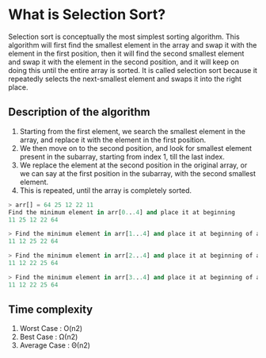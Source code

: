 # What is Selection Sort?

Selection sort is conceptually the most simplest sorting algorithm. This algorithm will first find the smallest element in the array and swap it with the element in the first position, then it will find the second smallest element and swap it with the element in the second position, and it will keep on doing this until the entire array is sorted.
It is called selection sort because it repeatedly selects the next-smallest element and swaps it into the right place.

## Description of the algorithm

1. Starting from the first element, we search the smallest element in the array, and replace it with the element in the first position.
2. We then move on to the second position, and look for smallest element present in the subarray, starting from index 1, till the last index.
3. We replace the element at the second position in the original array, or we can say at the first position in the subarray, with the second smallest element.
4. This is repeated, until the array is completely sorted.

```python
> arr[] = 64 25 12 22 11
Find the minimum element in arr[0...4] and place it at beginning
11 25 12 22 64

> Find the minimum element in arr[1...4] and place it at beginning of arr[1...4]
11 12 25 22 64

> Find the minimum element in arr[2...4] and place it at beginning of arr[2...4]
11 12 22 25 64

> Find the minimum element in arr[3...4] and place it at beginning of arr[3...4]
11 12 22 25 64
```

## Time complexity

1. Worst Case : O(n2)
2. Best Case : Ω(n2)
3. Average Case : Θ(n2)
